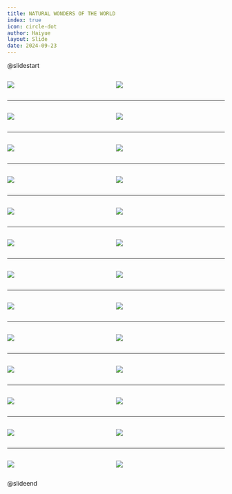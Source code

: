 ```yaml
---
title: NATURAL WONDERS OF THE WORLD
index: true
icon: circle-dot
author: Haiyue
layout: Slide
date: 2024-09-23
---
```

 
@slidestart

<div style="display:flex">
<div style="flex:1">

![](/reading/english/Level-V/NATURAL%20WONDERS%20OF%20THE%20WORLD/001.webp)
</div>
<div style="flex:1">

![](/reading/english/Level-V/NATURAL%20WONDERS%20OF%20THE%20WORLD/002.webp)
</div>
</div>

---

<div style="display:flex">
<div style="flex:1">

![](/reading/english/Level-V/NATURAL%20WONDERS%20OF%20THE%20WORLD/003.webp)
</div>
<div style="flex:1">

![](/reading/english/Level-V/NATURAL%20WONDERS%20OF%20THE%20WORLD/004.webp)
</div>
</div>

---

<div style="display:flex">
<div style="flex:1">

![](/reading/english/Level-V/NATURAL%20WONDERS%20OF%20THE%20WORLD/005.webp)
</div>
<div style="flex:1">

![](/reading/english/Level-V/NATURAL%20WONDERS%20OF%20THE%20WORLD/006.webp)
</div>
</div>

---

<div style="display:flex">
<div style="flex:1">

![](/reading/english/Level-V/NATURAL%20WONDERS%20OF%20THE%20WORLD/007.webp)
</div>
<div style="flex:1">

![](/reading/english/Level-V/NATURAL%20WONDERS%20OF%20THE%20WORLD/008.webp)
</div>
</div>

---

<div style="display:flex">
<div style="flex:1">

![](/reading/english/Level-V/NATURAL%20WONDERS%20OF%20THE%20WORLD/009.webp)
</div>
<div style="flex:1">

![](/reading/english/Level-V/NATURAL%20WONDERS%20OF%20THE%20WORLD/010.webp)
</div>
</div>

---

<div style="display:flex">
<div style="flex:1">

![](/reading/english/Level-V/NATURAL%20WONDERS%20OF%20THE%20WORLD/011.webp)
</div>
<div style="flex:1">

![](/reading/english/Level-V/NATURAL%20WONDERS%20OF%20THE%20WORLD/012.webp)
</div>
</div>

---

<div style="display:flex">
<div style="flex:1">

![](/reading/english/Level-V/NATURAL%20WONDERS%20OF%20THE%20WORLD/013.webp)
</div>
<div style="flex:1">

![](/reading/english/Level-V/NATURAL%20WONDERS%20OF%20THE%20WORLD/014.webp)
</div>
</div>

---

<div style="display:flex">
<div style="flex:1">

![](/reading/english/Level-V/NATURAL%20WONDERS%20OF%20THE%20WORLD/015.webp)
</div>
<div style="flex:1">

![](/reading/english/Level-V/NATURAL%20WONDERS%20OF%20THE%20WORLD/016.webp)
</div>
</div>

---

<div style="display:flex">
<div style="flex:1">

![](/reading/english/Level-V/NATURAL%20WONDERS%20OF%20THE%20WORLD/017.webp)
</div>
<div style="flex:1">

![](/reading/english/Level-V/NATURAL%20WONDERS%20OF%20THE%20WORLD/018.webp)
</div>
</div>

---

<div style="display:flex">
<div style="flex:1">

![](/reading/english/Level-V/NATURAL%20WONDERS%20OF%20THE%20WORLD/019.webp)
</div>
<div style="flex:1">

![](/reading/english/Level-V/NATURAL%20WONDERS%20OF%20THE%20WORLD/020.webp)
</div>
</div>

---

<div style="display:flex">
<div style="flex:1">

![](/reading/english/Level-V/NATURAL%20WONDERS%20OF%20THE%20WORLD/021.webp)
</div>
<div style="flex:1">

![](/reading/english/Level-V/NATURAL%20WONDERS%20OF%20THE%20WORLD/022.webp)
</div>
</div>

---

<div style="display:flex">
<div style="flex:1">

![](/reading/english/Level-V/NATURAL%20WONDERS%20OF%20THE%20WORLD/023.webp)
</div>
<div style="flex:1">

![](/reading/english/Level-V/NATURAL%20WONDERS%20OF%20THE%20WORLD/024.webp)
</div>
</div>

---

<div style="display:flex">
<div style="flex:1">

![](/reading/english/Level-V/NATURAL%20WONDERS%20OF%20THE%20WORLD/025.webp)
</div>
<div style="flex:1">

![](/reading/english/Level-V/NATURAL%20WONDERS%20OF%20THE%20WORLD/026.webp)
</div>
</div>

@slideend